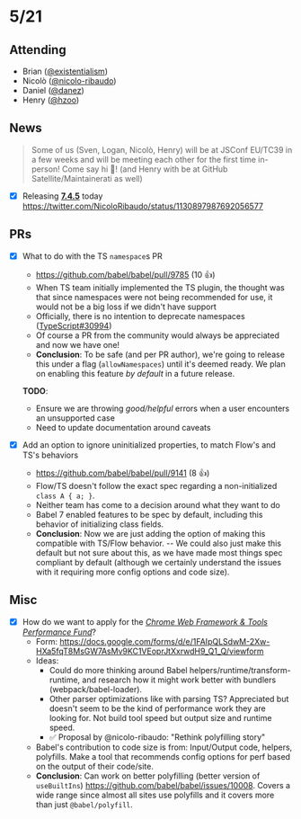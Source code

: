 # 5/21

## Attending

- Brian ([@existentialism](https://github.com/existentialism))
- Nicolò ([@nicolo-ribaudo](https://github.com/nicolo-ribaudo))
- Daniel ([@danez](https://github.com/danez))
- Henry ([@hzoo](https://github.com/hzoo))

## News

> Some of us (Sven, Logan, Nicolò, Henry) will be at JSConf EU/TC39 in a few weeks and will be meeting each other for the first time in-person! Come say hi 👋! (and Henry with be at GitHub Satellite/Maintainerati as well)

- [x] Releasing [**7.4.5**](https://github.com/babel/babel/releases/tag/v7.4.5) today https://twitter.com/NicoloRibaudo/status/1130897987692056577

## PRs

- [x] What to do with the TS `namespace`s PR
  - https://github.com/babel/babel/pull/9785 (10 :+1:)
  - When TS team initially implemented the TS plugin, the thought was that since namespaces were not being recommended for use, it would not be a big loss if we didn't have support
  - Officially, there is no intention to deprecate namespaces ([TypeScript#30994](https://github.com/microsoft/TypeScript/issues/30994))
  - Of course a PR from the community would always be appreciated and now we have one!
  - **Conclusion**: To be safe (and per PR author), we're going to release this under a flag (`allowNamespaces`) until it's deemed ready. We plan on enabling this feature _by default_ in a future release.

  **TODO**:
  
  - Ensure we are throwing *good/helpful* errors when a user encounters an unsupported case
  - Need to update documentation around caveats

- [x] Add an option to ignore uninitialized properties, to match Flow's and TS's behaviors
  - https://github.com/babel/babel/pull/9141 (8 :+1:)
  - Flow/TS doesn't follow the exact spec regarding a non-initialized `class A { a; }`.
  - Neither team has come to a decision around what they want to do
  - Babel 7 enabled features to be spec by default, including this behavior of initializing class fields.
  - **Conclusion**: Now we are just adding the option of making this compatible with TS/Flow behavior.
  -- We could also just make this default but not sure about this, as we have made most things spec compliant by default (although we certainly understand the issues with it requiring more config options and code size).

## Misc

- [x] How do we want to apply for the [_Chrome Web Framework & Tools Performance Fund_](https://twitter.com/stubbornella/status/1128367893698060290)?
  - Form: https://docs.google.com/forms/d/e/1FAIpQLSdwM-2Xw-HXa5fqT8MsGW7AsMv9KC1VEoprJtXxrwdH9_Q1_Q/viewform
  - Ideas:
    - Could do more thinking around Babel helpers/runtime/transform-runtime, and research how it might work better with bundlers (webpack/babel-loader).
    - Other parser optimizations like with parsing TS? Appreciated but doesn't seem to be the kind of performance work they are looking for. Not build tool speed but output size and runtime speed.
    - ✅ Proposal by @nicolo-ribaudo: "Rethink polyfilling story"
  - Babel's contribution to code size is from: Input/Output code, helpers, polyfills. Make a tool that recommends config options for perf based on the output of their code/site. 
  - **Conclusion**: Can work on better polyfilling (better version of `useBuiltIns`) https://github.com/babel/babel/issues/10008. Covers a wide range since almost all sites use polyfills and it covers more than just `@babel/polyfill`.
